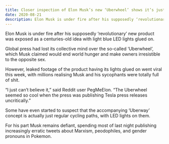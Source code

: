 ```yaml
---
title: Closer inspection of Elon Musk’s new ‘Uberwheel’ shows it’s just a unicycle with LED lights on it
date: 2020-08-21
description: Elon Musk is under fire after his supposedly ‘revolutionary’ new product was exposed as a centuries-old idea with light blue LED lights glued on.
---
```


Elon Musk is under fire after his supposedly ‘revolutionary’ new product was exposed as a centuries-old idea with light blue LED lights glued on.

Global press had lost its collective mind over the so-called ‘Uberwheel’, which Musk claimed would end world hunger and make owners irresistible to the opposite sex.

However, leaked footage of the product having its lights glued on went viral this week, with millions realising Musk and his sycophants were totally full of shit.

“I just can’t believe it,” said Reddit user PegMeElon. “The Uberwheel seemed so cool when the press was publishing Tesla press releases uncritically.”

Some have even started to suspect that the accompanying ‘Uberway’ concept is actually just regular cycling paths, with LED lights on them.

For his part Musk remains defiant, spending most of last night publishing increasingly erratic tweets about Marxism, peodophiles, and gender pronouns in Pokemon.
